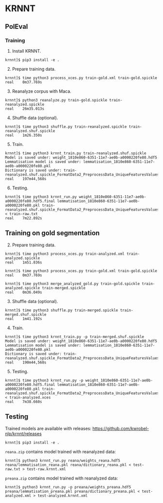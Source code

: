 # KRNNT

## PolEval

### Training

1. Install KRNNT.

```
krnnt]$ pip3 install -e .
```


2. Prepare training data.

```
krnnt]$ time python3 process_xces.py train-gold.xml train-gold.spickle
real	0m37.769s
```


3. Reanalyze corpus with Maca.

```
krnnt]$ python3 reanalyze.py train-gold.spickle train-reanalyzed.spickle
real	26m35.013s
```


4. Shuffle data (optional).

```
krnnt]$ time python3 shuffle.py train-reanalyzed.spickle train-reanalyzed.shuf.spickle
real	1m26.350s
```


5. Train.

```
krnnt]$ time python3 krnnt_train.py train-reanalyzed.shuf.spickle
Model is saved under: weight_1810e860-6351-11e7-ae0b-a0000220fe80.hdf5
Lemmatisation model is saved under: lemmatisation_1810e860-6351-11e7-ae0b-a0000220fe80.pkl
Dictionary is saved under: train-reanalyzed.shuf.spickle_FormatData2_PreprocessData_UniqueFeaturesValues
real    197m44,568s
```


6. Testing.

```
krnnt]$ time python3 krnnt_run.py weight_1810e860-6351-11e7-ae0b-a0000220fe80.hdf5.final lemmatisation_1810e860-6351-11e7-ae0b-a0000220fe80.pkl train-reanalyzed.shuf.spickle_FormatData2_PreprocessData_UniqueFeaturesValues < train-raw.txt
real	7m22.892s
```


## Training on gold segmentation

2. Prepare training data.

```
krnnt]$ time python3 process_xces.py train-analyzed.xml train-analyzed.spickle
real	1m51.836s

krnnt]$ time python3 process_xces.py train-gold.xml train-gold.spickle
real	0m37.769s

krnnt]$ time python3 merge_analyzed_gold.py train-gold.spickle train-analyzed.spickle train-merged.spickle
real	0m36.049s
```


3. Shuffle data (optional).

```
krnnt]$ time python3 shuffle.py train-merged.spickle train-merged.shuf.spickle
real	1m41.192s
```


4. Train.

```
krnnt]$ time python3 krnnt_train.py -p train-merged.shuf.spickle
Model is saved under: weight_1810e860-6351-11e7-ae0b-a0000220fe80.hdf5
Lemmatisation model is saved under: lemmatisation_1810e860-6351-11e7-ae0b-a0000220fe80.pkl
Dictionary is saved under: train-reanalyzed.shuf.spickle_FormatData2_PreprocessData_UniqueFeaturesValues
real    190m44,568s
```

5. Testing.

```
krnnt]$ time python3 krnnt_run.py -p weight_1810e860-6351-11e7-ae0b-a0000220fe80.hdf5.final lemmatisation_1810e860-6351-11e7-ae0b-a0000220fe80.pkl train-reanalyzed.shuf.spickle_FormatData2_PreprocessData_UniqueFeaturesValues < train-analyzed.xces
real	7m38.660s
```
## Testing

Trained models are available with releases: https://github.com/kwrobel-nlp/krnnt/releases

```
krnnt]$ pip3 install -e .
```

`reana.zip` contains model trained with reanalyzed data:
```
krnnt]$ python3 krnnt_run.py reana/weights_reana.hdf5 reana/lemmatisation_reana.pkl reana/dictionary_reana.pkl < test-raw.txt > test-raw.krnnt.xml
```

`preana.zip` contains model trained with reanalyzed data:
```
krnnt]$ python3 krnnt_run.py -p preana/weights_preana.hdf5 preana/lemmatisation_preana.pkl preana/dictionary_preana.pkl < test-analyzed.xml > test-analyzed.krnnt.xml
```
